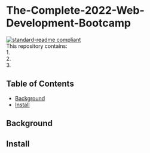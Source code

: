 # The-Complete-2022-Web-Development-Bootcamp
[![standard-readme compliant](https://img.shields.io/badge/readme%20style-standard-brightgreen.svg?style=flat-square)](https://github.com/RichardLitt/standard-readme)
<br>
This repository contains:
<br>
1. 
<br>
2. 
<br>
3. 

## Table of Contents
* [Background](#a-name"background"abackground)
* [Install](#a-name"install"ainstall)

## <a name="background"></a>Background 


## <a name="install"></a>Install

